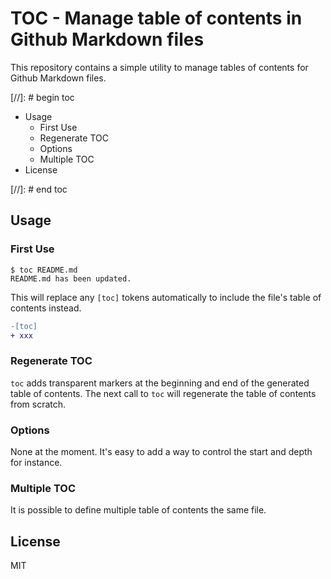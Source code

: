 # TOC \- Manage table of contents in Github Markdown files

This repository contains a simple utility to manage tables of contents for
Github Markdown files.

\[//\]: # begin toc

*  Usage
   *  First Use
   *  Regenerate TOC
   *  Options
   *  Multiple TOC
*  License

\[//\]: # end toc

## Usage

### First Use

```
$ toc README.md
README.md has been updated.
```

This will replace any `[toc]` tokens automatically to include the file's table of contents instead.

```diff
-[toc]
+ xxx
```

### Regenerate TOC

`toc` adds transparent markers at the beginning and end of the generated
table of contents. The next call to `toc` will regenerate the table of
contents from scratch.

### Options

None at the moment. It's easy to add a way to control the start and depth for
instance.

### Multiple TOC

It is possible to define multiple table of contents the same file.

## License

MIT
